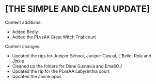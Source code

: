 # [THE SIMPLE AND CLEAN UPDATE]

Content additions:
   * Added Birdly
   * Added the PLvsAA Great Witch Trial court

Content changes:
   * Updated the rips for Juniper School, Juniper Casual, L'Belle, Rola and Jinxie
   * Cleaned up the folders for Dane Gustavia and EmaSOJ
   * Updated the rip for the PLvsAA Labyrinthia court
   * Updated the anime.opus